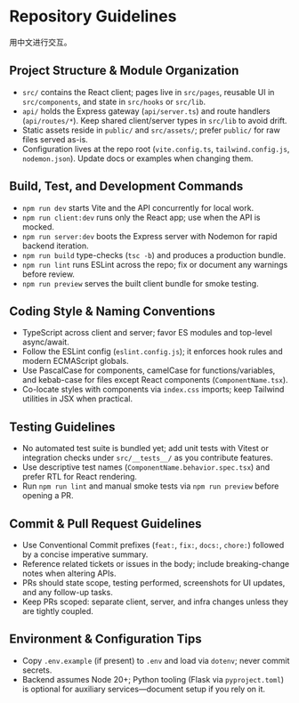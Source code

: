# Repository Guidelines

用中文进行交互。

## Project Structure & Module Organization
- `src/` contains the React client; pages live in `src/pages`, reusable UI in `src/components`, and state in `src/hooks` or `src/lib`.
- `api/` holds the Express gateway (`api/server.ts`) and route handlers (`api/routes/*`). Keep shared client/server types in `src/lib` to avoid drift.
- Static assets reside in `public/` and `src/assets/`; prefer `public/` for raw files served as-is.
- Configuration lives at the repo root (`vite.config.ts`, `tailwind.config.js`, `nodemon.json`). Update docs or examples when changing them.

## Build, Test, and Development Commands
- `npm run dev` starts Vite and the API concurrently for local work.
- `npm run client:dev` runs only the React app; use when the API is mocked.
- `npm run server:dev` boots the Express server with Nodemon for rapid backend iteration.
- `npm run build` type-checks (`tsc -b`) and produces a production bundle.
- `npm run lint` runs ESLint across the repo; fix or document any warnings before review.
- `npm run preview` serves the built client bundle for smoke testing.

## Coding Style & Naming Conventions
- TypeScript across client and server; favor ES modules and top-level async/await.
- Follow the ESLint config (`eslint.config.js`); it enforces hook rules and modern ECMAScript globals.
- Use PascalCase for components, camelCase for functions/variables, and kebab-case for files except React components (`ComponentName.tsx`).
- Co-locate styles with components via `index.css` imports; keep Tailwind utilities in JSX when practical.

## Testing Guidelines
- No automated test suite is bundled yet; add unit tests with Vitest or integration checks under `src/__tests__/` as you contribute features.
- Use descriptive test names (`ComponentName.behavior.spec.tsx`) and prefer RTL for React rendering.
- Run `npm run lint` and manual smoke tests via `npm run preview` before opening a PR.

## Commit & Pull Request Guidelines
- Use Conventional Commit prefixes (`feat:`, `fix:`, `docs:`, `chore:`) followed by a concise imperative summary.
- Reference related tickets or issues in the body; include breaking-change notes when altering APIs.
- PRs should state scope, testing performed, screenshots for UI updates, and any follow-up tasks.
- Keep PRs scoped: separate client, server, and infra changes unless they are tightly coupled.

## Environment & Configuration Tips
- Copy `.env.example` (if present) to `.env` and load via `dotenv`; never commit secrets.
- Backend assumes Node 20+; Python tooling (Flask via `pyproject.toml`) is optional for auxiliary services—document setup if you rely on it.
